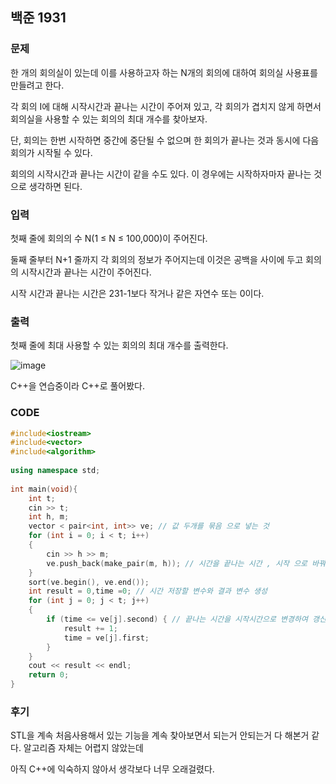 ## 백준 1931

### 문제
한 개의 회의실이 있는데 이를 사용하고자 하는 N개의 회의에 대하여 회의실 사용표를 만들려고 한다. 

각 회의 I에 대해 시작시간과 끝나는 시간이 주어져 있고, 각 회의가 겹치지 않게 하면서 회의실을 사용할 수 있는 회의의 최대 개수를 찾아보자. 

단, 회의는 한번 시작하면 중간에 중단될 수 없으며 한 회의가 끝나는 것과 동시에 다음 회의가 시작될 수 있다. 

회의의 시작시간과 끝나는 시간이 같을 수도 있다. 이 경우에는 시작하자마자 끝나는 것으로 생각하면 된다.

### 입력
첫째 줄에 회의의 수 N(1 ≤ N ≤ 100,000)이 주어진다. 

둘째 줄부터 N+1 줄까지 각 회의의 정보가 주어지는데 이것은 공백을 사이에 두고 회의의 시작시간과 끝나는 시간이 주어진다. 

시작 시간과 끝나는 시간은 231-1보다 작거나 같은 자연수 또는 0이다.

### 출력
첫째 줄에 최대 사용할 수 있는 회의의 최대 개수를 출력한다.

![image](https://user-images.githubusercontent.com/71219602/168471176-bcf2c02d-2acd-42c1-919f-25eb3ba4b07e.png)


C++을 연습중이라 C++로 풀어봤다.

### CODE
```C++
#include<iostream>
#include<vector>
#include<algorithm>
 
using namespace std;
 
int main(void){
    int t;
    cin >> t;
    int h, m;
    vector < pair<int, int>> ve; // 값 두개를 묶음 으로 넣는 것
    for (int i = 0; i < t; i++)
    {
        cin >> h >> m;
        ve.push_back(make_pair(m, h)); // 시간을 끝나는 시간 , 시작 으로 바꿔서 넣었다.
    }
    sort(ve.begin(), ve.end());
    int result = 0,time =0; // 시간 저장할 변수와 결과 변수 생성
    for (int j = 0; j < t; j++)
    {
        if (time <= ve[j].second) { // 끝나는 시간을 시작시간으로 변경하여 갱신하면서 회의실 배정이 가능한 시간으로 
            result += 1;
            time = ve[j].first; 
        }
    }
    cout << result << endl;
    return 0;
}
```
### 후기

STL을 계속 처음사용해서 있는 기능을 계속 찾아보면서 되는거 안되는거 다 해본거 같다. 알고리즘 자체는 어렵지 않았는데

아직 C++에 익숙하지 않아서 생각보다 너무 오래걸렸다.
